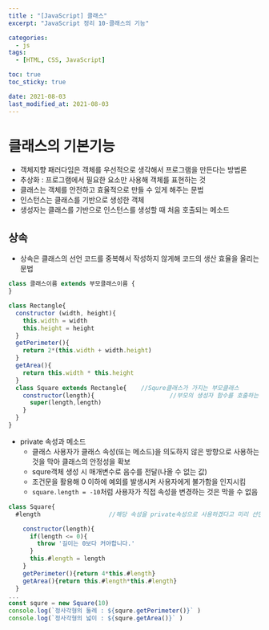 ```yaml
---
title : "[JavaScript] 클래스"
excerpt: "JavaScript 정리 10-클래스의 기능"

categories:
  - js
tags:
  - [HTML, CSS, JavaScript]

toc: true
toc_sticky: true

date: 2021-08-03
last_modified_at: 2021-08-03
---
```


# 클래스의 기본기능
- 객체지향 패러다임은 객체를 우선적으로 생각해서 프로그램을 만든다는 방법론
- 추상화 : 프로그램에서 필요한 요소만 사용해 객체를 표현하는 것
- 클래스는 객체를 안전하고 효율적으로 만들 수 있게 해주는 문법
- 인스턴스는 클래스를 기반으로 생성한 객체
- 생성자는 클래스를 기반으로 인스턴스를 생성할 때 처음 호출되는 메소드

## 상속
- 상속은 클래스의 선언 코드를 중복해서 작성하지 않게해 코드의 생산 효율을 올리는 문법

```js
class 클래스이름 extends 부모클래스이름 {
}
```

```js
class Rectangle{
  constructor (width, height){
    this.width = width
    this.height = height
  }
  getPerimeter(){
    return 2*(this.width + width.height)
  }
  getArea(){
    return this.width * this.height
  }
  class Square extends Rectangle{    //Squre클래스가 가지는 부모클래스
    constructor(length){                     //부모의 생성자 함수를 호출하는 코드
      super(length,length)
    }
  }
}
```

- private 속성과 메소드
  - 클래스 사용자가 클래스 속성(또는 메소드)을 의도하지 않은 방향으로 사용하는 것을 막아 클래스의 안정성을 확보
  - squre객체 생성 시 매개변수로 음수를 전달(나올 수 없는 값)
  - 조건문을 활용해 0 이하에 예외를 발생시켜 사용자에게 불가함을 인지시킴
  - `square.length = -10`처럼 사용자가 직접 속성을 변경하는 것은 막을 수 없음

```js
class Square{
  #length                   //해당 속성을 private속성으로 사용하겠다고 미리 선언

    constructor(length){
      if(length <= 0){
        throw '길이는 0보다 커야합니다.'
      }
      this.#length = length
    }
    getPerimeter(){return 4*this.#length}
    getArea(){return this.#length*this.#length}
  }
...
const squre = new Square(10)
console.log(`정사각형의 둘레 : ${squre.getPerimeter()}` )
console.log(`정사각형의 넓이 : ${squre.getArea()}` )
```

